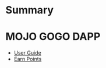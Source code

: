 # Summary

<!-- [Mojo Gogo Overview](README.md) -->

# MOJO GOGO DAPP
<!-- - [White Paper](chapters/white-paper.md) -->
- [User Guide](chapters/user-guide.md)
- [Earn Points](chapters/earn-points.md)
<!-- - [Roam Points](chapters/roam-points.md) -->

<!-- # LINKS
- [Official Website]() -->